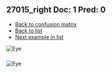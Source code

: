 ## 27015_right Doc: 1 Pred: 0
- [Back to confusion matrix](https://github.com/juliandewit/kaggle_retinopathy/blob/master/matrix.md)
- [Back to list](https://github.com/juliandewit/kaggle_retinopathy/blob/master/lists/10/list.md)
- [Next example in list](https://github.com/juliandewit/kaggle_retinopathy/blob/master/lists/10/27/27057_left.md)

![Eye](https://retinopaty.blob.core.windows.net/size1024/27015_right_1.jpeg)

### 

![Eye]()
